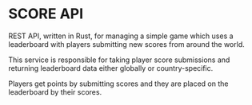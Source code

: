 # SCORE API

REST API, written in Rust, for managing a simple game which uses a leaderboard with players submitting new scores from around the world.

This service is responsible for taking player score submissions and returning leaderboard data either globally or country-specific.

Players get points by submitting scores and they are placed on the leaderboard by their scores.